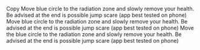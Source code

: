  Copy Move blue circle to the  radiation zone and slowly remove your health. Be advised at the end is possible jump scare (app best tested on phone) Move blue circle to the  radiation zone and slowly remove your health. Be advised at the end is possible jump scare (app best tested on phone) Move the blue circle to the  radiation zone and slowly remove your health. Be advised at the end is possible jump scare (app best tested on phone)
